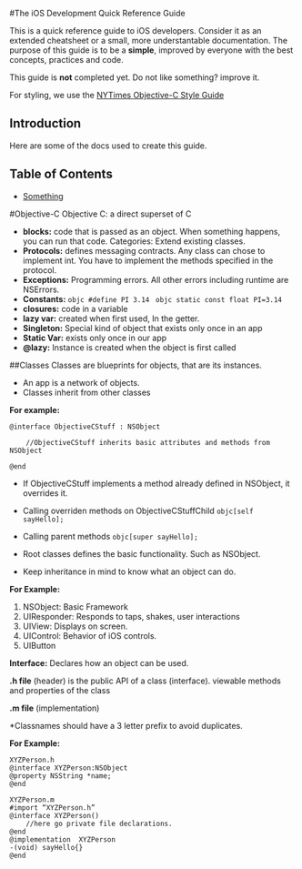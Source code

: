 #The iOS Development Quick Reference Guide

This is a quick reference guide to iOS developers. Consider it as an extended cheatsheet or a small, more understantable documentation. The purpose of this guide is to be a **simple**, improved by everyone with the best concepts, practices and code.

This guide is **not** completed yet. Do not like something? improve it. 

For styling, we use the [NYTimes Objective-C Style Guide](https://github.com/NYTimes/objective-c-style-guide)


## Introduction

Here are some of the docs used to create this guide. 

## Table of Contents

* [Something ](#stu-ff)


#Objective-C
Objective C: a direct superset of C

* **blocks:** code that is passed as an object. When something happens, you can run that code. Categories: Extend existing classes. 
* **Protocols:** defines messaging contracts. Any class can  chose to implement int. 
You have to implement the methods specified in the protocol. 
* **Exceptions:** Programming errors. All other errors including runtime are NSErrors. 
* **Constants:** 
```objc #define PI 3.14 ```
```objc static const float PI=3.14```
* **closures:**  code in a variable
* **lazy var:** created when first used, In the getter. 
* **Singleton:** Special kind of object that exists only once in an app
* **Static Var:** exists only once in our app
* **@lazy:** Instance is created when the object is first called


##Classes 
Classes are blueprints for objects, that are its instances. 

* An app is a network of objects. 
* Classes inherit from other classes

**For example:**  

```objc
@interface ObjectiveCStuff : NSObject
    
    //ObjectiveCStuff inherits basic attributes and methods from NSObject
    
@end
```

* If ObjectiveCStuff implements a method already defined in NSObject, it overrides it.

* Calling overriden methods on ObjectiveCStuffChild 
```objc[self sayHello];```

* Calling parent methods
```objc[super sayHello];```

* Root classes defines the basic functionality. Such as NSObject.
* Keep inheritance in mind to know what an object can do.

**For Example:**

1. NSObject: Basic Framework
2. UIResponder: Responds to taps, shakes, user interactions
3. UIView: Displays on screen.
4. UIControl: Behavior of iOS controls.
5. UIButton


**Interface:** Declares how an object can be used.

**.h file** (header) is the public API of a class (interface). viewable methods and properties of the class

**.m file** (implementation)

\*Classnames should have a 3 letter prefix to avoid duplicates.

**For Example:**

```objc
XYZPerson.h
@interface XYZPerson:NSObject
@property NSString *name;
@end

XYZPerson.m
#import “XYZPerson.h”
@interface XYZPerson()
	//here go private file declarations. 
@end
@implementation  XYZPerson
-(void) sayHello{}
@end
```

